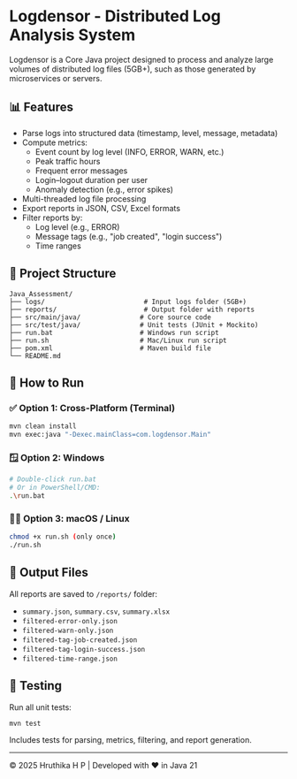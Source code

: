 # Logdensor - Distributed Log Analysis System

Logdensor is a Core Java project designed to process and analyze large volumes of distributed log files (5GB+), such as those generated by microservices or servers.

## 📊 Features

- Parse logs into structured data (timestamp, level, message, metadata)
- Compute metrics:
  - Event count by log level (INFO, ERROR, WARN, etc.)
  - Peak traffic hours
  - Frequent error messages
  - Login–logout duration per user
  - Anomaly detection (e.g., error spikes)
- Multi-threaded log file processing
- Export reports in JSON, CSV, Excel formats
- Filter reports by:
  - Log level (e.g., ERROR)
  - Message tags (e.g., "job created", "login success")
  - Time ranges

## 📁 Project Structure

```
Java_Assessment/
├── logs/                         # Input logs folder (5GB+)
├── reports/                      # Output folder with reports
├── src/main/java/               # Core source code
├── src/test/java/               # Unit tests (JUnit + Mockito)
├── run.bat                      # Windows run script
├── run.sh                       # Mac/Linux run script
├── pom.xml                      # Maven build file
└── README.md
```

## 🚀 How to Run

### ✅ Option 1: Cross-Platform (Terminal)

```bash
mvn clean install
mvn exec:java "-Dexec.mainClass=com.logdensor.Main"
```

### 🪟 Option 2: Windows

```bash
# Double-click run.bat
# Or in PowerShell/CMD:
.\run.bat
```

### 🍎🐧 Option 3: macOS / Linux

```bash
chmod +x run.sh (only once)
./run.sh
```

## 📂 Output Files

All reports are saved to `/reports/` folder:

- `summary.json`, `summary.csv`, `summary.xlsx`
- `filtered-error-only.json`
- `filtered-warn-only.json`
- `filtered-tag-job-created.json`
- `filtered-tag-login-success.json`
- `filtered-time-range.json`

## 🧪 Testing

Run all unit tests:

```bash
mvn test
```

Includes tests for parsing, metrics, filtering, and report generation.

---

© 2025 Hruthika H P | Developed with ❤️ in Java 21